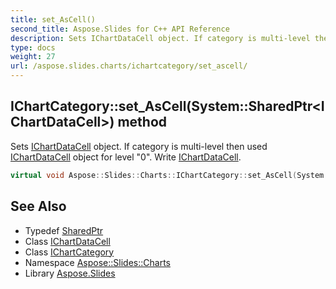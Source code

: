 ```yaml
---
title: set_AsCell()
second_title: Aspose.Slides for C++ API Reference
description: Sets IChartDataCell object. If category is multi-level then used IChartDataCell object for level \"0\". Write IChartDataCell.
type: docs
weight: 27
url: /aspose.slides.charts/ichartcategory/set_ascell/
---
```

## IChartCategory::set_AsCell(System::SharedPtr\<IChartDataCell\>) method


Sets [IChartDataCell](../../ichartdatacell/) object. If category is multi-level then used [IChartDataCell](../../ichartdatacell/) object for level \"0\". Write [IChartDataCell](../../ichartdatacell/).

```cpp
virtual void Aspose::Slides::Charts::IChartCategory::set_AsCell(System::SharedPtr<IChartDataCell> value)=0
```

## See Also

* Typedef [SharedPtr](../../../system/sharedptr/)
* Class [IChartDataCell](../../ichartdatacell/)
* Class [IChartCategory](../)
* Namespace [Aspose::Slides::Charts](../../)
* Library [Aspose.Slides](../../../)